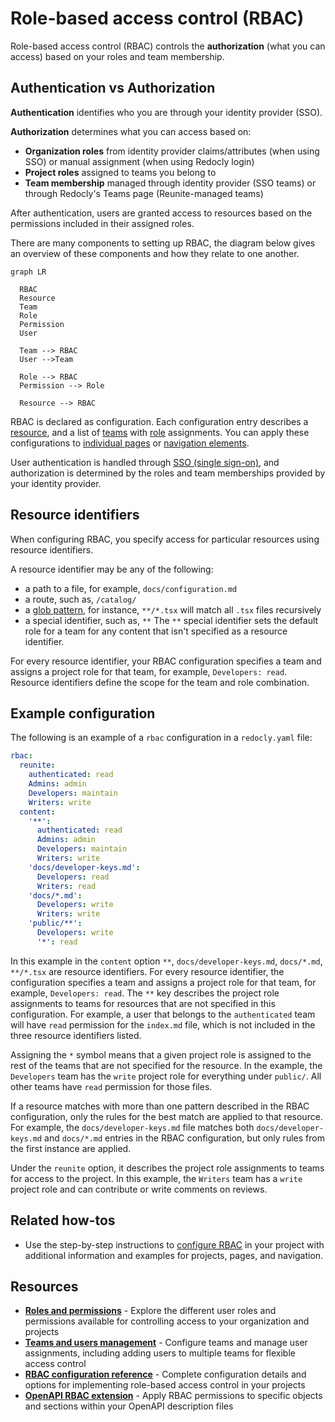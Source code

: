 # Role-based access control (RBAC)

Role-based access control (RBAC) controls the **authorization** (what you can access) based on your roles and team membership.

## Authentication vs Authorization

**Authentication** identifies who you are through your identity provider (SSO).

**Authorization** determines what you can access based on:
- **Organization roles** from identity provider claims/attributes (when using SSO) or manual assignment (when using Redocly login)
- **Project roles** assigned to teams you belong to
- **Team membership** managed through identity provider (SSO teams) or through Redocly's Teams page (Reunite-managed teams)

After authentication, users are granted access to resources based on the permissions included in their assigned roles.

There are many components to setting up RBAC, the diagram below gives an overview of these components and how they relate to one another.

```mermaid
graph LR

  RBAC
  Resource
  Team
  Role
  Permission
  User

  Team --> RBAC
  User -->Team

  Role --> RBAC
  Permission --> Role
  
  Resource --> RBAC

```

RBAC is declared as configuration.
Each configuration entry describes a [resource](#resource-identifiers), and a list of [teams](../reunite/organization/teams.md) with [role](./roles.md) assignments.
You can apply these configurations to [individual pages](./page-permissions.md) or [navigation elements](./links-and-groups-permissions.md).

User authentication is handled through [SSO (single sign-on)](../reunite/organization/sso/sso.md), and authorization is determined by the roles and team memberships provided by your identity provider.

## Resource identifiers

When configuring RBAC, you specify access for particular resources using resource identifiers.

A resource identifier may be any of the following:

- a path to a file, for example, `docs/configuration.md`
- a route, such as, `/catalog/`
- a [glob pattern](<https://en.wikipedia.org/wiki/Glob_(programming)>), for instance, `**/*.tsx` will match all `.tsx` files recursively
- a special identifier, such as, `**`
  The `**` special identifier sets the default role for a team for any content that isn't specified as a resource identifier.

For every resource identifier, your RBAC configuration specifies a team and assigns a project role for that team, for example, `Developers: read`.
Resource identifiers define the scope for the team and role combination.

## Example configuration

The following is an example of a `rbac` configuration in a `redocly.yaml` file:

```yaml
rbac:
  reunite:
    authenticated: read
    Admins: admin
    Developers: maintain
    Writers: write
  content:
    '**':
      authenticated: read
      Admins: admin
      Developers: maintain
      Writers: write
    'docs/developer-keys.md':
      Developers: read
      Writers: read
    'docs/*.md':
      Developers: write
      Writers: write
    'public/**':
      Developers: write
      '*': read
```

In this example in the `content` option `**`, `docs/developer-keys.md`, `docs/*.md`, `**/*.tsx` are resource identifiers.
For every resource identifier, the configuration specifies a team and assigns a project role for that team, for example, `Developers: read`.
The `**` key describes the project role assignments to teams for resources that are not specified in this configuration.
For example, a user that belongs to the `authenticated` team will have `read` permission for the `index.md` file, which is not included in the three resource identifiers listed.

Assigning the `*` symbol means that a given project role is assigned to the rest of the teams that are not specified for the resource.
In the example, the `Developers` team has the `write` project role for everything under `public/`.
All other teams have `read` permission for those files.

If a resource matches with more than one pattern described in the RBAC configuration, only the rules for the best match are applied to that resource.
For example, the `docs/developer-keys.md` file matches both `docs/developer-keys.md` and `docs/*.md` entries in the RBAC configuration, but only rules from the first instance are applied.

Under the `reunite` option, it describes the project role assignments to teams for access to the project.
In this example, the `Writers` team has a `write` project role and can contribute or write comments on reviews.

## Related how-tos

- Use the step-by-step instructions to [configure RBAC](./index.md) in your project with additional information and examples for projects, pages, and navigation.

## Resources

- **[Roles and permissions](./roles.md)** - Explore the different user roles and permissions available for controlling access to your organization and projects
- **[Teams and users management](../reunite/organization/teams.md)** - Configure teams and manage user assignments, including adding users to multiple teams for flexible access control
- **[RBAC configuration reference](../config/rbac.md)** - Complete configuration details and options for implementing role-based access control in your projects
- **[OpenAPI RBAC extension](../content/api-docs/openapi-extensions/x-rbac.md)** - Apply RBAC permissions to specific objects and sections within your OpenAPI description files
